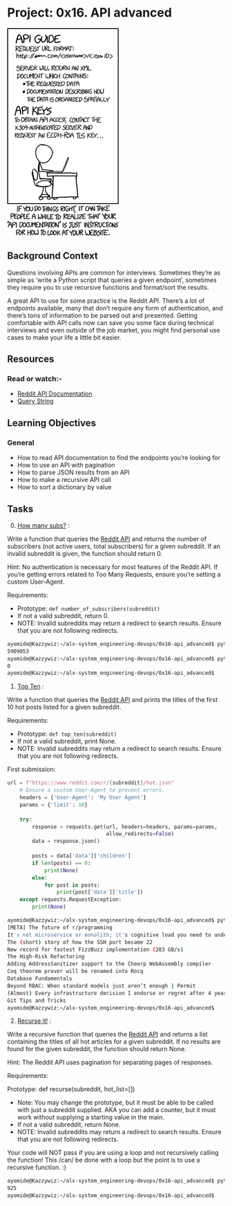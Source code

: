 # Project: 0x16. API advanced

![api_guide](./api_guide.png)

## Background Context

Questions involving APIs are common for interviews. Sometimes they’re as simple as ‘write a Python script that queries a given endpoint’, sometimes they require you to use recursive functions and format/sort the results.

A great API to use for some practice is the Reddit API. There’s a lot of endpoints available, many that don’t require any form of authentication, and there’s tons of information to be parsed out and presented. Getting comfortable with API calls now can save you some face during technical interviews and even outside of the job market, you might find personal use cases to make your life a little bit easier.

## Resources

### Read or watch:-

- [Reddit API Documentation](https://www.reddit.com/dev/api/)
- [Query String](https://en.wikipedia.org/wiki/Query_string)

## Learning Objectives

### General

- How to read API documentation to find the endpoints you’re looking for
- How to use an API with pagination
- How to parse JSON results from an API
- How to make a recursive API call
- How to sort a dictionary by value

## Tasks

0. [How many subs?](./0-subs.py) :

Write a function that queries the [Reddit API](https://www.reddit.com/dev/api/) and returns the number of subscribers (not active users, total subscribers) for a given subreddit. If an invalid subreddit is given, the function should return 0.

Hint: No authentication is necessary for most features of the Reddit API. If you’re getting errors related to Too Many Requests, ensure you’re setting a custom User-Agent.

Requirements:

- Prototype: `def number_of_subscribers(subreddit)`
- If not a valid subreddit, return 0.
- NOTE: Invalid subreddits may return a redirect to search results. Ensure that you are not following redirects.

```sh
ayomide@Kazzywiz:~/alx-system_engineering-devops/0x16-api_advanced$ python3 0-main.py programming
5909053
ayomide@Kazzywiz:~/alx-system_engineering-devops/0x16-api_advanced$ python3 0-main.py this_is_a_fake_subreddit
0
ayomide@Kazzywiz:~/alx-system_engineering-devops/0x16-api_advanced$
```

1. [Top Ten](./1-top_ten.py) :

Write a function that queries the [Reddit API](https://www.reddit.com/dev/api/) and prints the titles of the first 10 hot posts listed for a given subreddit.

Requirements:

- Prototype: `def top_ten(subreddit)`
- If not a valid subreddit, print None.
- NOTE: Invalid subreddits may return a redirect to search results. Ensure that you are not following redirects.

First submission:

```py
url = f"https://www.reddit.com/r/{subreddit}/hot.json"
    # Ensure a custom User-Agent to prevent errors.
    headers = {'User-Agent': 'My User Agent'}
    params = {'limit': 10}

    try:
        response = requests.get(url, headers=headers, params=params,
                                allow_redirects=False)
        data = response.json()

        posts = data['data']['children']
        if len(posts) == 0:
            print(None)
        else:
            for post in posts:
                print(post['data']['title'])
    except requests.RequestException:
        print(None)
```

```sh
ayomide@Kazzywiz:~/alx-system_engineering-devops/0x16-api_advanced$ python3 1-main.py programming
[META] The future of r/programming
It's not microservice or monolith; it's cognitive load you need to understand first
The (short) story of how the SSH port became 22
New record for fastest FizzBuzz implementation (283 GB/s)
The High-Risk Refactoring
Adding AddressSanitizer support to the Cheerp WebAssembly compiler
Coq theorem prover will be renamed into Rocq
Database Fundamentals
Beyond RBAC: When standard models just aren’t enough | Permit
(Almost) Every infrastructure decision I endorse or regret after 4 years running infrastructure at a startup
Git Tips and Tricks
ayomide@Kazzywiz:~/alx-system_engineering-devops/0x16-api_advanced$
```

2. [Recurse it!](./2-recurse.py) :

Write a recursive function that queries the [Reddit API](https://www.reddit.com/dev/api/) and returns a list containing the titles of all hot articles for a given subreddit. If no results are found for the given subreddit, the function should return None.

Hint: The Reddit API uses pagination for separating pages of responses.

Requirements:

Prototype: def recurse(subreddit, hot_list=[])

- Note: You may change the prototype, but it must be able to be called with just a subreddit supplied. AKA you can add a counter, but it must work without supplying a starting value in the main.
- If not a valid subreddit, return None.
- NOTE: Invalid subreddits may return a redirect to search results. Ensure that you are not following redirects.

Your code will NOT pass if you are using a loop and not recursively calling the function! This /can/ be done with a loop but the point is to use a recursive function. :)

```sh
ayomide@Kazzywiz:~/alx-system_engineering-devops/0x16-api_advanced$ python3 2-main.py programming
925
ayomide@Kazzywiz:~/alx-system_engineering-devops/0x16-api_advanced$
```
